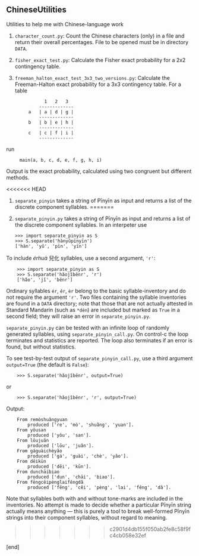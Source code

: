 ## ChineseUtilities

Utilities to help me with Chinese-language work

 1. `character_count.py`: Count the Chinese characters (only) in a file and return their overall percentages. File to be opened must be in directory `DATA`.
 1. `fisher_exact_test.py`: Calculate the Fisher exact probability for a 2x2 contingency table.
 2. `freeman_halton_exact_test_3x3_two_versions.py`: Calculate the Freeman-Halton exact probability for a 3x3 contingency table. For a table

                   1   2   3                                                        
                 -------------                                                       
             a   | a | d | g |                                                       
                 -------------                                                       
             b   | b | e | h |                                                       
                 -------------                                                       
             c   | c | f | i |                                                       
                 -------------                                                       
 run 
 
         main(a, b, c, d, e, f, g, h, i)

 Output is the exact probability, calculated using two congruent but different methods.
 
<<<<<<< HEAD
 1. `separate_pinyin` takes a string of Pīnyīn as input and returns a list of the discrete component syllables. 
=======
 1. `separate_pinyin.py` takes a string of Pīnyīn as input and returns a list of the discrete component syllables. In an interpeter use

        >>> import separate_pinyin as S
        >>> S.separate('hànyǔpīnyīn')
        ['hàn', 'yǔ', 'pīn', 'yīn']

 To include *érhuà* 兒化 syllables, use a second argument, `'r'`:
 
        >>> import separate_pinyin as S
        >>> S.separate('hǎojǐběnr', 'r')
        ['hǎo', 'jǐ', 'běnr']

 Ordinary syllables `ér`, `ěr`, `èr` belong to the basic syllable-inventory and do not require the argument `'r'`. Two files containing the syllable inventories are found in a `DATA` directory; note that those that are not actually attested in Standard Mandarin (such as `*dén`) are included but marked as `True` in a second field; they will raise an error in `separate_pinyin.py`.
 
 `separate_pinyin.py` can be tested with an infinite loop of randomly generated syllables, using `separate_pinyin_call.py`. On control-c the loop terminates and statistics are reported. The loop also terminates if an error is found, but without statistics.

 To see test-by-test output of `separate_pinyin_call.py`, use a third argument `output=True` (the default is `False`):
 
        >>> S.separate('hǎojǐběnr', output=True)

 or
        
        >>> S.separate('hǎojǐběnr', 'r', output=True)
 
 Output:
 
        From remòshuǎngyuan
            produced ['re', 'mò', 'shuǎng', 'yuan'].
        From yǒusan
            produced ['yǒu', 'san'].
        From lōujuǎn
            produced ['lōu', 'juǎn'].
        From gáguàichèyǎo
            produced ['gá', 'guài', 'chè', 'yǎo'].
        From dēikūn
            produced ['dēi', 'kūn'].
        From dunchāibiao
            produced ['dun', 'chāi', 'biao'].
        From fēngcěipènglaifěngdǎ
            produced ['fēng', 'cěi', 'pèng', 'lai', 'fěng', 'dǎ'].

 Note that syllables both with and without tone-marks are included in the inventories. No attempt is made to decide whether a particular Pīnyīn string actually means anything — this is purely a tool to break well-formed Pīnyīn strings into their component syllables, without regard to meaning.
>>>>>>> c2901d4db155f050ab2fe8c58f9fc4cb058e32ef

[end]

